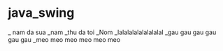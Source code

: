 # java_swing
_ nam da sua
_nam
_thu da toi
_Nom
_lalalalalalalalalal
_gau gau gau gau gau gau
_meo meo meo meo meo meo